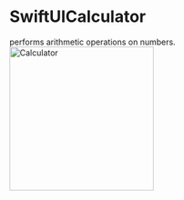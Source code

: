 # SwiftUICalculator
performs arithmetic operations on numbers.
<img width="253" alt="Calculator" src="https://user-images.githubusercontent.com/70993260/206951016-1f164595-d6dd-4358-8e63-a01cdef39396.png">
